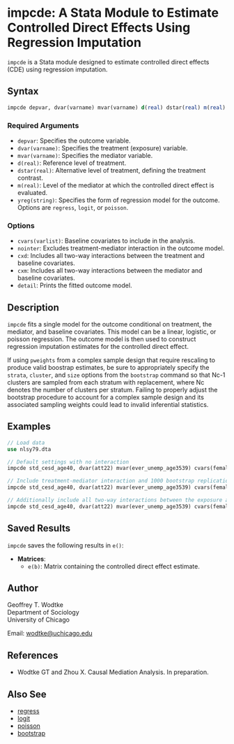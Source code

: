 # impcde: A Stata Module to Estimate Controlled Direct Effects Using Regression Imputation

`impcde` is a Stata module designed to estimate controlled direct effects (CDE) using regression imputation.

## Syntax

```stata
impcde depvar, dvar(varname) mvar(varname) d(real) dstar(real) m(real) yreg(string) [options]
```

### Required Arguments

- `depvar`: Specifies the outcome variable.
- `dvar(varname)`: Specifies the treatment (exposure) variable.
- `mvar(varname)`: Specifies the mediator variable.
- `d(real)`: Reference level of treatment.
- `dstar(real)`: Alternative level of treatment, defining the treatment contrast.
- `m(real)`: Level of the mediator at which the controlled direct effect is evaluated.
- `yreg(string)`: Specifies the form of regression model for the outcome. Options are `regress`, `logit`, or `poisson`.

### Options

- `cvars(varlist)`: Baseline covariates to include in the analysis.
- `nointer`: Excludes treatment-mediator interaction in the outcome model.
- `cxd`: Includes all two-way interactions between the treatment and baseline covariates.
- `cxm`: Includes all two-way interactions between the mediator and baseline covariates.
- `detail`: Prints the fitted outcome model.

## Description

`impcde` fits a single model for the outcome conditional on treatment, the mediator, and baseline covariates. This model can be a linear, logistic, or poisson regression. The outcome model is then used to construct regression imputation estimates for the controlled direct effect.

If using `pweights` from a complex sample design that require rescaling to produce valid boostrap estimates, be sure to appropriately specify the `strata`, `cluster`, and `size` options from the `bootstrap` command so that Nc-1 clusters are sampled from each stratum with replacement, where Nc denotes the number of clusters per stratum. Failing to properly adjust the bootstrap procedure to account for a complex sample design and its associated sampling weights could lead to invalid inferential statistics.

## Examples

```stata
// Load data
use nlsy79.dta

// Default settings with no interaction
impcde std_cesd_age40, dvar(att22) mvar(ever_unemp_age3539) cvars(female black hispan paredu parprof parinc_prank famsize afqt3) d(1) dstar(0) m(0) yreg(regress) nointer

// Include treatment-mediator interaction and 1000 bootstrap replications
impcde std_cesd_age40, dvar(att22) mvar(ever_unemp_age3539) cvars(female black hispan paredu parprof parinc_prank famsize afqt3) d(1) dstar(0) m(0) yreg(regress) reps(1000)

// Additionally include all two-way interactions between the exposure and covariates
impcde std_cesd_age40, dvar(att22) mvar(ever_unemp_age3539) cvars(female black hispan paredu parprof parinc_prank famsize afqt3) d(1) dstar(0) m(0) yreg(regress) cxd reps(1000)
```

## Saved Results

`impcde` saves the following results in `e()`:

- **Matrices**:
  - `e(b)`: Matrix containing the controlled direct effect estimate.

## Author

Geoffrey T. Wodtke  
Department of Sociology  
University of Chicago

Email: [wodtke@uchicago.edu](mailto:wodtke@uchicago.edu)

## References

- Wodtke GT and Zhou X. Causal Mediation Analysis. In preparation.

## Also See

- [regress](#)
- [logit](#)
- [poisson](#)
- [bootstrap](#)
